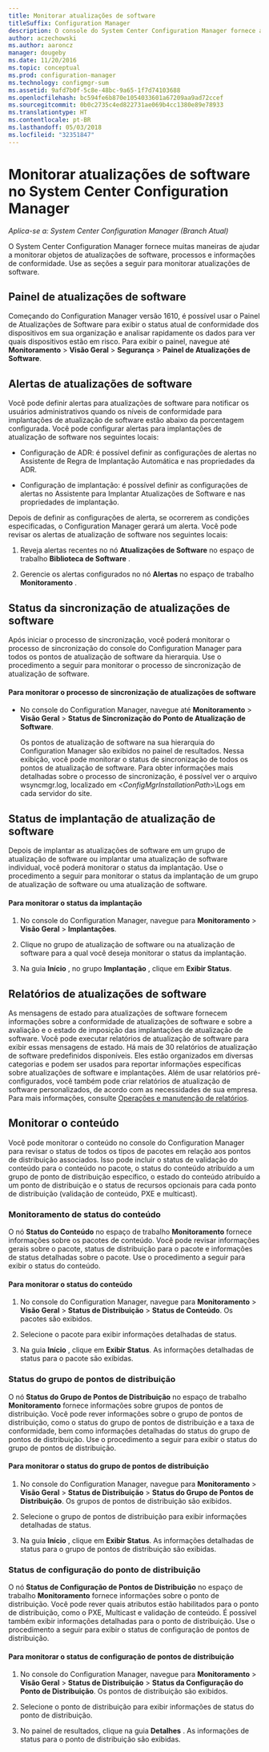 ```yaml
---
title: Monitorar atualizações de software
titleSuffix: Configuration Manager
description: O console do System Center Configuration Manager fornece alertas e status para monitorar atualizações e a conformidade.
author: aczechowski
ms.author: aaroncz
manager: dougeby
ms.date: 11/20/2016
ms.topic: conceptual
ms.prod: configuration-manager
ms.technology: configmgr-sum
ms.assetid: 9afd7b0f-5c8e-48bc-9a65-1f7d74103688
ms.openlocfilehash: bc594fe6b870e1054033601a67209aa9ad72ccef
ms.sourcegitcommit: 0b0c2735c4ed822731ae069b4cc1380e89e78933
ms.translationtype: HT
ms.contentlocale: pt-BR
ms.lasthandoff: 05/03/2018
ms.locfileid: "32351847"
---
```

# <a name="monitor-software-updates-in-system-center-configuration-manager"></a>Monitorar atualizações de software no System Center Configuration Manager

*Aplica-se a: System Center Configuration Manager (Branch Atual)*

O System Center Configuration Manager fornece muitas maneiras de ajudar a monitorar objetos de atualizações de software, processos e informações de conformidade. Use as seções a seguir para monitorar atualizações de software.

## <a name="software-updates-dashboard"></a>Painel de atualizações de software
Começando do Configuration Manager versão 1610, é possível usar o Painel de Atualizações de Software para exibir o status atual de conformidade dos dispositivos em sua organização e analisar rapidamente os dados para ver quais dispositivos estão em risco. Para exibir o painel, navegue até **Monitoramento** > **Visão Geral** > **Segurança** > **Painel de Atualizações de Software**.   

##  <a name="BKMK_SUAlerts"></a> Alertas de atualizações de software  
 Você pode definir alertas para atualizações de software para notificar os usuários administrativos quando os níveis de conformidade para implantações de atualização de software estão abaixo da porcentagem configurada. Você pode configurar alertas para implantações de atualização de software nos seguintes locais:  

-   Configuração de ADR: é possível definir as configurações de alertas no Assistente de Regra de Implantação Automática e nas propriedades da ADR.  

-   Configuração de implantação: é possível definir as configurações de alertas no Assistente para Implantar Atualizações de Software e nas propriedades de implantação.  

Depois de definir as configurações de alerta, se ocorrerem as condições especificadas, o Configuration Manager gerará um alerta. Você pode revisar os alertas de atualização de software nos seguintes locais:  

1.  Reveja alertas recentes no nó **Atualizações de Software** no espaço de trabalho **Biblioteca de Software** .  

2.  Gerencie os alertas configurados no nó **Alertas** no espaço de trabalho **Monitoramento** .  

##  <a name="BKMK_SUSyncStatus"></a> Status da sincronização de atualizações de software  
 Após iniciar o processo de sincronização, você poderá monitorar o processo de sincronização do console do Configuration Manager para todos os pontos de atualização de software da hierarquia. Use o procedimento a seguir para monitorar o processo de sincronização de atualização de software.  

#### <a name="to-monitor-the-software-updates-synchronization-process"></a>Para monitorar o processo de sincronização de atualizações de software  

- No console do Configuration Manager, navegue até **Monitoramento** > **Visão Geral** > **Status de Sincronização do Ponto de Atualização de Software**.  

    Os pontos de atualização de software na sua hierarquia do Configuration Manager são exibidos no painel de resultados. Nessa exibição, você pode monitorar o status de sincronização de todos os pontos de atualização de software. Para obter informações mais detalhadas sobre o processo de sincronização, é possível ver o arquivo wsyncmgr.log, localizado em <*ConfigMgrInstallationPath*>\Logs em cada servidor do site.  

##  <a name="BKMK_SUDeployStatus"></a> Status de implantação de atualização de software  
 Depois de implantar as atualizações de software em um grupo de atualização de software ou implantar uma atualização de software individual, você poderá monitorar o status da implantação. Use o procedimento a seguir para monitorar o status da implantação de um grupo de atualização de software ou uma atualização de software.  

#### <a name="to-monitor-deployment-status"></a>Para monitorar o status da implantação  

1.  No console do Configuration Manager, navegue para **Monitoramento** > **Visão Geral** > **Implantações**.  

2.  Clique no grupo de atualização de software ou na atualização de software para a qual você deseja monitorar o status da implantação.  

3.  Na guia **Início** , no grupo **Implantação** , clique em **Exibir Status**.  

##  <a name="BKMK_SUReports"></a> Relatórios de atualizações de software  
 As mensagens de estado para atualizações de software fornecem informações sobre a conformidade de atualizações de software e sobre a avaliação e o estado de imposição das implantações de atualização de software. Você pode executar relatórios de atualização de software para exibir essas mensagens de estado. Há mais de 30 relatórios de atualização de software predefinidos disponíveis. Eles estão organizados em diversas categorias e podem ser usados para reportar informações específicas sobre atualizações de software e implantações. Além de usar relatórios pré-configurados, você também pode criar relatórios de atualização de software personalizados, de acordo com as necessidades de sua empresa. Para mais informações, consulte [Operações e manutenção de relatórios](../../core/servers/manage/operations-and-maintenance-for-reporting.md).  

##  <a name="BKMK_MonitorContent"></a> Monitorar o conteúdo  
 Você pode monitorar o conteúdo no console do Configuration Manager para revisar o status de todos os tipos de pacotes em relação aos pontos de distribuição associados. Isso pode incluir o status de validação do conteúdo para o conteúdo no pacote, o status do conteúdo atribuído a um grupo de ponto de distribuição específico, o estado do conteúdo atribuído a um ponto de distribuição e o status de recursos opcionais para cada ponto de distribuição (validação de conteúdo, PXE e multicast).  

###  <a name="BKMK_ContentStatus"></a> Monitoramento de status do conteúdo  
 O nó **Status do Conteúdo** no espaço de trabalho **Monitoramento** fornece informações sobre os pacotes de conteúdo. Você pode revisar informações gerais sobre o pacote, status de distribuição para o pacote e informações de status detalhadas sobre o pacote. Use o procedimento a seguir para exibir o status do conteúdo.  

#### <a name="to-monitor-content-status"></a>Para monitorar o status do conteúdo  

1.  No console do Configuration Manager, navegue para **Monitoramento** > **Visão Geral** > **Status de Distribuição** > **Status de Conteúdo**. Os pacotes são exibidos.  

2.  Selecione o pacote para exibir informações detalhadas de status.  

3.  Na guia **Início** , clique em **Exibir Status**. As informações detalhadas de status para o pacote são exibidas.  

###  <a name="BKMK_DPGroupStatus"></a> Status do grupo de pontos de distribuição  
 O nó **Status do Grupo de Pontos de Distribuição** no espaço de trabalho **Monitoramento** fornece informações sobre grupos de pontos de distribuição. Você pode rever informações sobre o grupo de pontos de distribuição, como o status do grupo de pontos de distribuição e a taxa de conformidade, bem como informações detalhadas do status do grupo de pontos de distribuição. Use o procedimento a seguir para exibir o status do grupo de pontos de distribuição.  

#### <a name="to-monitor-distribution-point-group-status"></a>Para monitorar o status do grupo de pontos de distribuição  

1.  No console do Configuration Manager, navegue para **Monitoramento** > **Visão Geral** > **Status de Distribuição** > **Status do Grupo de Pontos de Distribuição**. Os grupos de pontos de distribuição são exibidos.  

2.  Selecione o grupo de pontos de distribuição para exibir informações detalhadas de status.  

3.  Na guia **Início** , clique em **Exibir Status**. As informações detalhadas de status para o grupo de pontos de distribuição são exibidas.  

###  <a name="BKMK_DPConfigStatus"></a> Status de configuração do ponto de distribuição  
 O nó **Status de Configuração de Pontos de Distribuição** no espaço de trabalho **Monitoramento** fornece informações sobre o ponto de distribuição. Você pode rever quais atributos estão habilitados para o ponto de distribuição, como o PXE, Multicast e validação de conteúdo. É possível também exibir informações detalhadas para o ponto de distribuição. Use o procedimento a seguir para exibir o status de configuração de pontos de distribuição.  

#### <a name="to-monitor-distribution-point-configuration-status"></a>Para monitorar o status de configuração de pontos de distribuição  

1.  No console do Configuration Manager, navegue para **Monitoramento** > **Visão Geral** > **Status de Distribuição** > **Status da Configuração do Ponto de Distribuição**. Os pontos de distribuição são exibidos.  

2.  Selecione o ponto de distribuição para exibir informações de status do ponto de distribuição.  

3.  No painel de resultados, clique na guia **Detalhes** . As informações de status para o ponto de distribuição são exibidas.  
